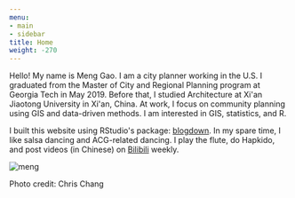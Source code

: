 ```yaml
---
menu:
- main
- sidebar
title: Home
weight: -270
---
```

Hello! My name is Meng Gao. I am a city planner working in the U.S. I graduated from the Master of City and Regional Planning program at Georgia Tech in May 2019. Before that, I studied Architecture at Xi'an Jiaotong University in Xi'an, China. At work, I focus on community planning using GIS and data-driven methods. I am interested in GIS, statistics, and R. 

I built this website using RStudio's package: [blogdown](https://bookdown.org/yihui/blogdown/). In my spare time, I like salsa dancing and ACG-related dancing. I play the flute, do Hapkido, and post videos (in Chinese) on [Bilibili](https://space.bilibili.com/12234819) weekly. 

![meng](/images/meng.jpg)

Photo credit: Chris Chang